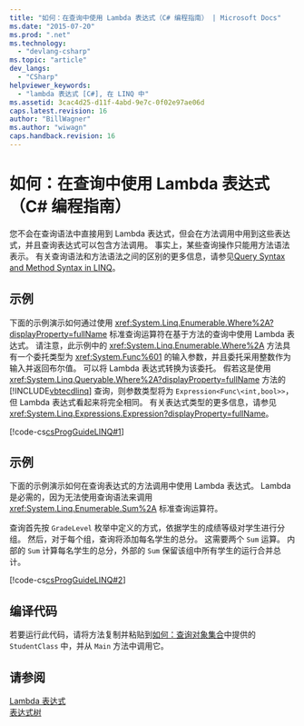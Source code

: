```yaml
---
title: "如何：在查询中使用 Lambda 表达式（C# 编程指南） | Microsoft Docs"
ms.date: "2015-07-20"
ms.prod: ".net"
ms.technology: 
  - "devlang-csharp"
ms.topic: "article"
dev_langs: 
  - "CSharp"
helpviewer_keywords: 
  - "lambda 表达式 [C#], 在 LINQ 中"
ms.assetid: 3cac4d25-d11f-4abd-9e7c-0f02e97ae06d
caps.latest.revision: 16
author: "BillWagner"
ms.author: "wiwagn"
caps.handback.revision: 16
---
```

# 如何：在查询中使用 Lambda 表达式（C# 编程指南）
您不会在查询语法中直接用到 Lambda 表达式，但会在方法调用中用到这些表达式，并且查询表达式可以包含方法调用。  事实上，某些查询操作只能用方法语法表示。  有关查询语法和方法语法之间的区别的更多信息，请参见[Query Syntax and Method Syntax in LINQ](../../../csharp/programming-guide/concepts/linq/query-syntax-and-method-syntax-in-linq.md)。  
  
## 示例  
 下面的示例演示如何通过使用 <xref:System.Linq.Enumerable.Where%2A?displayProperty=fullName> 标准查询运算符在基于方法的查询中使用 Lambda 表达式。  请注意，此示例中的 <xref:System.Linq.Enumerable.Where%2A> 方法具有一个委托类型为 <xref:System.Func%601> 的输入参数，并且委托采用整数作为输入并返回布尔值。  可以将 Lambda 表达式转换为该委托。  假若这是使用 <xref:System.Linq.Queryable.Where%2A?displayProperty=fullName> 方法的 [!INCLUDE[vbtecdlinq](../../../csharp/includes/vbtecdlinq-md.md)] 查询，则参数类型将为 `Expression<Func\<int,bool>>`，但 Lambda 表达式看起来将完全相同。  有关表达式类型的更多信息，请参见 <xref:System.Linq.Expressions.Expression?displayProperty=fullName>。  
  
 [!code-cs[csProgGuideLINQ#1](../../../csharp/programming-guide/arrays/codesnippet/CSharp/how-to-use-lambda-expressions-in-a-query_1.cs)]  
  
## 示例  
 下面的示例演示如何在查询表达式的方法调用中使用 Lambda 表达式。  Lambda 是必需的，因为无法使用查询语法来调用 <xref:System.Linq.Enumerable.Sum%2A> 标准查询运算符。  
  
 查询首先按 `GradeLevel` 枚举中定义的方式，依据学生的成绩等级对学生进行分组。  然后，对于每个组，查询将添加每名学生的总分。  这需要两个 `Sum` 运算。  内部的 `Sum` 计算每名学生的总分，外部的 `Sum` 保留该组中所有学生的运行合并总计。  
  
 [!code-cs[csProgGuideLINQ#2](../../../csharp/programming-guide/arrays/codesnippet/CSharp/how-to-use-lambda-expressions-in-a-query_2.cs)]  
  
## 编译代码  
 若要运行此代码，请将方法复制并粘贴到[如何：查询对象集合](../../../csharp/programming-guide/linq-query-expressions/how-to-query-a-collection-of-objects.md)中提供的 `StudentClass` 中，并从 `Main` 方法中调用它。  
  
## 请参阅  
 [Lambda 表达式](../../../csharp/programming-guide/statements-expressions-operators/lambda-expressions.md)   
 [表达式树](../Topic/Expression%20Trees%20\(C%23%20and%20Visual%20Basic\).md)
